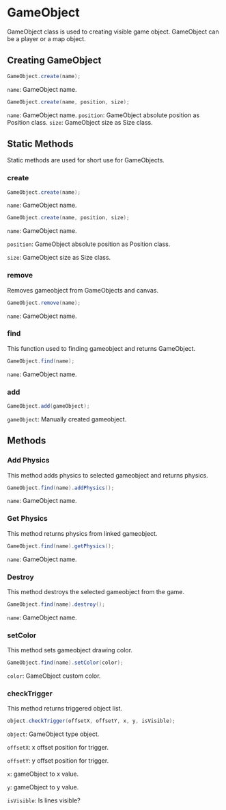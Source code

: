 # GameObject
GameObject class is used to creating visible game object. GameObject can be a player or a map object.

## Creating GameObject
```java
GameObject.create(name);
```
`name`: GameObject name.

```java
GameObject.create(name, position, size);
```
`name`: GameObject name.
`position`: GameObject absolute position as Position class.
`size`: GameObject size as Size class.

## Static Methods
Static methods are used for short use for GameObjects.

### create
```java
GameObject.create(name);
```
`name`: GameObject name.

```java
GameObject.create(name, position, size);
```
`name`: GameObject name.

`position`: GameObject absolute position as Position class.

`size`: GameObject size as Size class.

### remove
Removes gameobject from GameObjects and canvas.

```java
GameObject.remove(name);
```
`name`: GameObject name.

### find
This function used to finding gameobject and returns GameObject. 

```java
GameObject.find(name);
```
`name`: GameObject name.

### add
```java
GameObject.add(gameObject);
```
`gameObject`: Manually created gameobject.

## Methods
### Add Physics
This method adds physics to selected gameobject and returns physics. 

```java
GameObject.find(name).addPhysics();
```
`name`: GameObject name.

### Get Physics
This method returns physics from linked gameobject.

```java
GameObject.find(name).getPhysics();
```
`name`: GameObject name.

### Destroy
This method destroys the selected gameobject from the game.

```java
GameObject.find(name).destroy();
```
`name`: GameObject name.

### setColor
This method sets gameobject drawing color.

```java
GameObject.find(name).setColor(color);
```
`color`: GameObject custom color.

### checkTrigger
This method returns triggered object list.
```java
object.checkTrigger(offsetX, offsetY, x, y, isVisible);
```
`object`: GameObject type object.

`offsetX`: x offset position for trigger.

`offsetY`: y offset position for trigger.

`x`: gameObject to x value.

`y`: gameObject to y value.

`isVisible`: Is lines visible?

